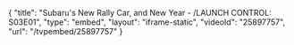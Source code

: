 {
    "title": "Subaru's New Rally Car, and New Year - \/LAUNCH CONTROL: S03E01",
    "type": "embed",
    "layout": "iframe-static",
    "videoId": "25897757",
    "url": "\/tvpembed\/25897757"
}